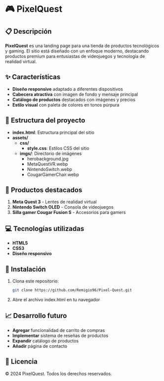# 🎮 PixelQuest

## 📋 Descripción
**PixelQuest** es una landing page para una tienda de productos tecnológicos y gaming. El sitio está diseñado con un enfoque moderno, destacando productos premium para entusiastas de videojuegos y tecnología de realidad virtual.

## ✨ Características
* **Diseño responsive** adaptado a diferentes dispositivos
* **Cabecera atractiva** con imagen de fondo y mensaje principal
* **Catálogo de productos** destacados con imágenes y precios
* **Estilo visual** con paleta de colores en tonos púrpura

## 📁 Estructura del proyecto

- **index.html**: Estructura principal del sitio
- **assets/**
  - **css/**
    - **style.css**: Estilos CSS del sitio
  - **imgs/**: Directorio de imágenes
    - herobackground.jpg
    - MetaQuestVR.webp
    - NintendoSwitch.webp
    - CougarGamerChair.webp

## 🛒 Productos destacados
1. **Meta Quest 3** - Lentes de realidad virtual
2. **Nintendo Switch OLED** - Consola de videojuegos
3. **Silla gamer Cougar Fusion S** - Accesorios para gamers

## 💻 Tecnologías utilizadas
* **HTML5**
* **CSS3**
* **Diseño responsivo**

## 🚀 Instalación
1. Clona este repositorio:
   ```bash
   git clone https://github.com/Remigio96/Pixel-Quest.git
1. Abre el archivo index.html en tu navegador


## 📈 Desarrollo futuro
* **Agregar** funcionalidad de carrito de compras
* **Implementar** sistema de reseñas de productos
* **Expandir** catálogo de productos
* **Añadir** página de contacto

## 📄 Licencia
© 2024 PixelQuest. Todos los derechos reservados.
